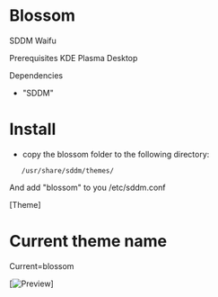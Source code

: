 # Blossom
SDDM Waifu

Prerequisites
KDE Plasma Desktop

Dependencies

* "SDDM"


# Install

* copy the blossom folder to the following directory:

```
   /usr/share/sddm/themes/
```

And add "blossom" to you 
/etc/sddm.conf




[Theme]
# Current theme name
Current=blossom



[![Preview](https://i.postimg.cc/j5rqjL0m/preview.png)]
